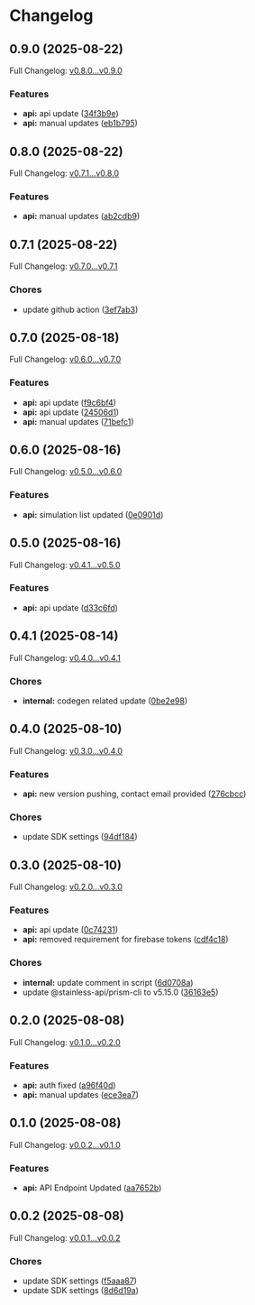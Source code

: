 # Changelog

## 0.9.0 (2025-08-22)

Full Changelog: [v0.8.0...v0.9.0](https://github.com/Fluidize-Inc/fluidize-python-sdk/compare/v0.8.0...v0.9.0)

### Features

* **api:** api update ([34f3b9e](https://github.com/Fluidize-Inc/fluidize-python-sdk/commit/34f3b9e0491fa37afe83da36d7fe02166379982c))
* **api:** manual updates ([eb1b795](https://github.com/Fluidize-Inc/fluidize-python-sdk/commit/eb1b79598849320b281fa3b9e122cfb3a9d1b1df))

## 0.8.0 (2025-08-22)

Full Changelog: [v0.7.1...v0.8.0](https://github.com/Fluidize-Inc/fluidize-python-sdk/compare/v0.7.1...v0.8.0)

### Features

* **api:** manual updates ([ab2cdb9](https://github.com/Fluidize-Inc/fluidize-python-sdk/commit/ab2cdb9c0f128ff1b0135d5998df50115b8af623))

## 0.7.1 (2025-08-22)

Full Changelog: [v0.7.0...v0.7.1](https://github.com/Fluidize-Inc/fluidize-python-sdk/compare/v0.7.0...v0.7.1)

### Chores

* update github action ([3ef7ab3](https://github.com/Fluidize-Inc/fluidize-python-sdk/commit/3ef7ab37b52f07e2a7762234861b7d20a8050666))

## 0.7.0 (2025-08-18)

Full Changelog: [v0.6.0...v0.7.0](https://github.com/Fluidize-Inc/fluidize-python-sdk/compare/v0.6.0...v0.7.0)

### Features

* **api:** api update ([f9c6bf4](https://github.com/Fluidize-Inc/fluidize-python-sdk/commit/f9c6bf4aee805b48bb287f20913563cb98edee38))
* **api:** api update ([24506d1](https://github.com/Fluidize-Inc/fluidize-python-sdk/commit/24506d13f3c43356a7a04587791ca630e1ace250))
* **api:** manual updates ([71befc1](https://github.com/Fluidize-Inc/fluidize-python-sdk/commit/71befc199f7bcc7a10709954208d621d0bf25cee))

## 0.6.0 (2025-08-16)

Full Changelog: [v0.5.0...v0.6.0](https://github.com/Fluidize-Inc/fluidize-python-sdk/compare/v0.5.0...v0.6.0)

### Features

* **api:** simulation list updated ([0e0901d](https://github.com/Fluidize-Inc/fluidize-python-sdk/commit/0e0901d90e81c12f40fdab75555c90c8cab1365d))

## 0.5.0 (2025-08-16)

Full Changelog: [v0.4.1...v0.5.0](https://github.com/Fluidize-Inc/fluidize-python-sdk/compare/v0.4.1...v0.5.0)

### Features

* **api:** api update ([d33c6fd](https://github.com/Fluidize-Inc/fluidize-python-sdk/commit/d33c6fd30e636e573e1fcc3a25ad0827b305d771))

## 0.4.1 (2025-08-14)

Full Changelog: [v0.4.0...v0.4.1](https://github.com/Fluidize-Inc/fluidize-python-sdk/compare/v0.4.0...v0.4.1)

### Chores

* **internal:** codegen related update ([0be2e98](https://github.com/Fluidize-Inc/fluidize-python-sdk/commit/0be2e98c8c40026060a29299c4bc05ed0ab74ed1))

## 0.4.0 (2025-08-10)

Full Changelog: [v0.3.0...v0.4.0](https://github.com/Fluidize-Inc/fluidize-python-sdk/compare/v0.3.0...v0.4.0)

### Features

* **api:** new version pushing, contact email provided ([276cbcc](https://github.com/Fluidize-Inc/fluidize-python-sdk/commit/276cbcc68eeddce97af1f824daf3f0a8f8ed5c44))


### Chores

* update SDK settings ([94df184](https://github.com/Fluidize-Inc/fluidize-python-sdk/commit/94df1846d2bc7affe077d42e10addca03a09d42b))

## 0.3.0 (2025-08-10)

Full Changelog: [v0.2.0...v0.3.0](https://github.com/Fluidize-Inc/fluidize-python-sdk/compare/v0.2.0...v0.3.0)

### Features

* **api:** api update ([0c74231](https://github.com/Fluidize-Inc/fluidize-python-sdk/commit/0c742316a30eff0b3878f5fcffe478ceeaa1843e))
* **api:** removed requirement for firebase tokens ([cdf4c18](https://github.com/Fluidize-Inc/fluidize-python-sdk/commit/cdf4c1865532c639c36e56caf40bb63c37b2d11d))


### Chores

* **internal:** update comment in script ([6d0708a](https://github.com/Fluidize-Inc/fluidize-python-sdk/commit/6d0708a5c441475d7dce06c50348b72776a48911))
* update @stainless-api/prism-cli to v5.15.0 ([36163e5](https://github.com/Fluidize-Inc/fluidize-python-sdk/commit/36163e52f3198687cfe32d6dd0734932cf6747e6))

## 0.2.0 (2025-08-08)

Full Changelog: [v0.1.0...v0.2.0](https://github.com/Fluidize-Inc/fluidize-python-sdk/compare/v0.1.0...v0.2.0)

### Features

* **api:** auth fixed ([a96f40d](https://github.com/Fluidize-Inc/fluidize-python-sdk/commit/a96f40d874e0f7c679c4f11462860cadfe537518))
* **api:** manual updates ([ece3ea7](https://github.com/Fluidize-Inc/fluidize-python-sdk/commit/ece3ea7c6544c3ea63dd7119b291bc59d8865c5a))

## 0.1.0 (2025-08-08)

Full Changelog: [v0.0.2...v0.1.0](https://github.com/Fluidize-Inc/fluidize-python-sdk/compare/v0.0.2...v0.1.0)

### Features

* **api:** API Endpoint Updated ([aa7652b](https://github.com/Fluidize-Inc/fluidize-python-sdk/commit/aa7652b9348b2fd642889a1d31b5d86962018900))

## 0.0.2 (2025-08-08)

Full Changelog: [v0.0.1...v0.0.2](https://github.com/Fluidize-Inc/fluidize-python-sdk/compare/v0.0.1...v0.0.2)

### Chores

* update SDK settings ([f5aaa87](https://github.com/Fluidize-Inc/fluidize-python-sdk/commit/f5aaa8785665246e6da58be411c0f802c2f0f6bb))
* update SDK settings ([8d6d19a](https://github.com/Fluidize-Inc/fluidize-python-sdk/commit/8d6d19ab54fb9d59a796d33f5938ec41c8e811e1))
